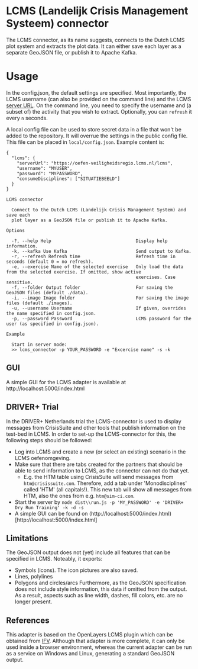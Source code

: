 # LCMS (Landelijk Crisis Management Systeem) connector

The LCMS connector, as its name suggests, connects to the Dutch LCMS plot system and extracts the plot data. It can either save each layer as a separate GeoJSON file, or publish it to Apache Kafka.

# Usage

In the config.json, the default settings are specified. Most importantly, the LCMS username (can also be provided on the command line) and the LCMS [server URL](https://oefen-veiligheidsregio.lcms.nl/lcms). On the command line, you need to specify the username and (a subset of) the activity that you wish to extract. Optionally, you can `refresh` it every `n` seconds.

A local config file can be used to store secret data in a file that won't be added to the repository. It will overrue the settings in the public config file. This file can be placed in `local/config.json`. Example content is:
```
{
  "lcms": {
    "serverUrl": "https://oefen-veiligheidsregio.lcms.nl/lcms",
    "username": "MYUSER",
    "password": "MYPASSWORD",
    "consumeDisciplines": ["SITUATIEBEELD"]
  }
}
```

```console
LCMS connector

  Connect to the Dutch LCMS (Landelijk Crisis Management System) and save each
  plot layer as a GeoJSON file or publish it to Apache Kafka.

Options

  -?, --help Help                                Display help information.
  -k, --kafka Use Kafka                          Send output to Kafka.
  -r, --refresh Refresh time                     Refresh time in seconds (default 0 = no refresh).
  -e, --exercise Name of the selected exercise   Only load the data from the selected exercise. If omitted, show active
                                                 exercises. Case sensitive.
  -f, --folder Output folder                     For saving the GeoJSON files (default ./data).
  -i, --image Image folder                       For saving the image files (default ./images).
  -u, --username Username                        If given, overrides the name specified in config.json.
  -p, --password Password                        LCMS password for the user (as specified in config.json).

Example

  Start in server mode:
  >> lcms_connector -p YOUR_PASSWORD -e "Excercise name" -s -k
```

## GUI

A simple GUI for the LCMS adapter is available at http://localhost:5000/index.html

## DRIVER+ Trial 

In the DRIVER+ Netherlands trial the LCMS-connector is used to display messages from CrisisSuite and other tools that publish information on the test-bed in LCMS. In order to set-up the LCMS-connector for this, the following steps should be followed: 
- Log into LCMS and create a new (or select an existing) scenario in the LCMS oefenomgeving.
- Make sure that there are tabs created for the partners that should be able to send information to LCMS, as the connector can not do that yet.
  - E.g. the HTM table using CrisisSuite will send messages from ```htm@crisissuite.com```. Therefore, add a tab under 'Monodisciplines' called 'HTM' (all capitals!). This new tab will show all messages from HTM, also the ones from e.g. ```htm@sim-ci.com```.
- Start the server by ```node dist\\run.js -p 'MY_PASSWORD' -e 'DRIVER+ Dry Run Training' -k -d -s```
- A simple GUI can be found on (http://localhost:5000/index.html)[http://localhost:5000/index.html]

## Limitations

The GeoJSON output does not (yet) include all features that can be specified in LCMS. Noteably, it exports:
- Symbols (icons). The icon pictures are also saved.
- Lines, polylines
- Polygons and circles/arcs
Furthermore, as the GeoJSON specification does not include style information, this data if omitted from the output. As a result, aspects such as line width, dashes, fill colors, etc. are no longer present.

## References

This adapter is based on the OpenLayers LCMS plugin which can be obtained from [IFV](www.ifv.nl). Although that adapter is more complete, it can only be used inside a browser environment, whereas the current adapter can be run as a service on Windows and Linux, generating a standard GeoJSON output.
